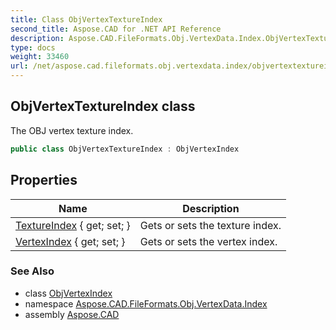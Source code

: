 ```yaml
---
title: Class ObjVertexTextureIndex
second_title: Aspose.CAD for .NET API Reference
description: Aspose.CAD.FileFormats.Obj.VertexData.Index.ObjVertexTextureIndex class. The OBJ vertex texture index
type: docs
weight: 33460
url: /net/aspose.cad.fileformats.obj.vertexdata.index/objvertextextureindex/
---
```

## ObjVertexTextureIndex class

The OBJ vertex texture index.

```csharp
public class ObjVertexTextureIndex : ObjVertexIndex
```

## Properties

| Name | Description |
| --- | --- |
| [TextureIndex](../../aspose.cad.fileformats.obj.vertexdata.index/objvertextextureindex/textureindex/) { get; set; } | Gets or sets the texture index. |
| [VertexIndex](../../aspose.cad.fileformats.obj.vertexdata.index/objvertexindex/vertexindex/) { get; set; } | Gets or sets the vertex index. |

### See Also

* class [ObjVertexIndex](../objvertexindex/)
* namespace [Aspose.CAD.FileFormats.Obj.VertexData.Index](../../aspose.cad.fileformats.obj.vertexdata.index/)
* assembly [Aspose.CAD](../../)


